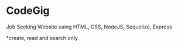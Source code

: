 # CodeGig
Job Seeking Website using HTML, CSS, NodeJS, Sequelize, Express

*create, read and search only
